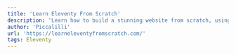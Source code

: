 ```yaml
---
title: 'Learn Eleventy From Scratch'
description: 'Learn how to build a stunning website from scratch, using Eleventy, bleeding-edge front-end technologies and web development best practices—all powered by a resilient asset pipeline.'
author: 'Piccalilli'
url: 'https://learneleventyfromscratch.com/'
tags: Eleventy
---
```


